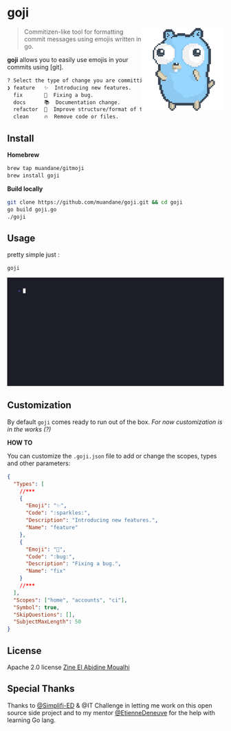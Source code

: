 # goji

<img align="right" src="examples/go-gopher.gif">

> Commitizen-like tool for formatting commit messages using emojis written in go.

**goji** allows you to easily use emojis in your commits using [git].

```sh
? Select the type of change you are committing: (Use arrow keys)
❯ feature   ✨  Introducing new features.
  fix       🐛  Fixing a bug.
  docs      📚  Documentation change.
  refactor  🎨  Improve structure/format of the code.
  clean     🔥  Remove code or files.
```

## Install

**Homebrew**

```bash
brew tap muandane/gitmoji
brew install goji
```

**Build locally**

```bash
git clone https://github.com/muandane/goji.git && cd goji
go build goji.go
./goji
```

## Usage

pretty simple just :

```sh
goji
```

![Goji gif](examples/goji-demo.gif)

## Customization

By default `goji` comes ready to run out of the box. _For now customization is in the works (?)_

**HOW TO**

You can customize the `.goji.json` file to add or change the scopes, types and other parameters:

```json
{
  "Types": [
    //***
    {
      "Emoji": "✨",
      "Code": ":sparkles:",
      "Description": "Introducing new features.",
      "Name": "feature"
    },
    {
      "Emoji": "🐛",
      "Code": ":bug:",
      "Description": "Fixing a bug.",
      "Name": "fix"
    }
    //***
  ],
  "Scopes": ["home", "accounts", "ci"],
  "Symbol": true,
  "SkipQuestions": [],
  "SubjectMaxLength": 50
}
```

## License

Apache 2.0 license [Zine El Abidine Moualhi](https://www.linkedin.com/in/zinemoualhi/)

## Special Thanks

Thanks to [@Simplifi-ED](https://www.simplified.fr) & @IT Challenge in letting me work on this open source side project and to my mentor [@EtienneDeneuve](https://github.com/EtienneDeneuve) for the help with learning Go lang.
